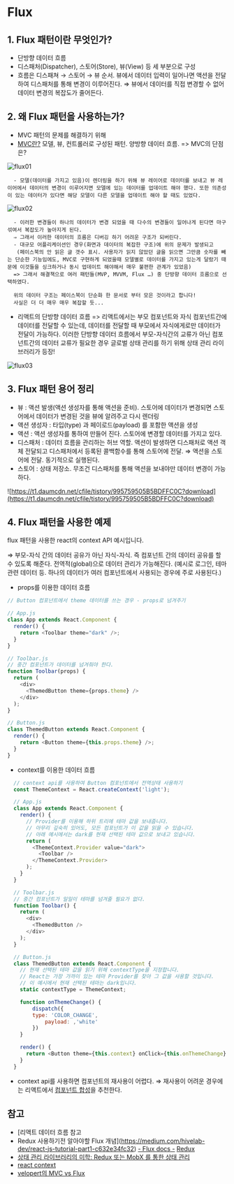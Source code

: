 # Flux

## 1. Flux 패턴이란 무엇인가?

- 단방향 데이터 흐름
- 디스패처(Dispatcher), 스토어(Store), 뷰(View) 등 세 부분으로 구성
- 흐름은 디스패쳐 → 스토어 → 뷰 순서. 뷰에서 데이터 입력이 일어나면 액션을 전달하여 디스패처를 통해 변경이 이루어진다.
  ⇒ 뷰에서 데이터를 직접 변경할 수 없어 데이터 변경의 복잡도가 줄어든다.

## 2. 왜 Flux 패턴을 사용하는가?

- MVC 패턴의 문제를 해결하기 위해
- [MVC란?](https://kwonsye.github.io/study%20note/2019/03/03/mvc-pattern.html) 모델, 뷰, 컨트롤러로 구성된 패턴. 양방향 데이터 흐름.
  => MVC의 단점은?

![flux01](https://user-images.githubusercontent.com/38618187/91383147-652d5780-e866-11ea-890b-7a560f4250dd.png)

      - 모델(데이터를 가지고 있음)이 렌더링을 하기 위해 뷰 레이어로 데이터를 보내고 뷰 레이어에서 데이터의 변경이 이루어지면 모델에 있는 데이터를 업데이트 해야 했다. 또한 의존성이 있는 데이터가 있다면 해당 모델이 다른 모델을 업데이트 해야 할 때도 있었다.

![flux02](https://user-images.githubusercontent.com/38618187/91383196-7f673580-e866-11ea-91e0-fd2c94e297ef.png)

      - 이러한 변경들이 하나의 데이터가 변경 되었을 때 다수의 변경들이 일어나게 된다면 마구 섞여서 복잡도가 높아지게 된다.
      ⇒ 그래서 이러한 데이터의 흐름은 디버깅 하기 어려운 구조가 되버린다.
      - 대규모 어플리케이션인 경우(화면과 데이터의 복잡한 구조)에 위의 문제가 발생되고
       (페이스북의 안 읽은 글 갯수 표시. 사용자가 읽지 않았던 글을 읽으면 그만큼 숫자를 빼는 단순한 기능임에도, MVC로 구현하게 되었을때 모델별로 데이터를 가지고 있는게 달랐기 때문에 이것들을 싱크하거나 동시 업데이트 해야해서 매우 불편한 관계가 있었음)
      => 그래서 해결책으로 여러 패턴들(MVP, MVVM, Flux …) 중 단방향 데이터 흐름으로 선택하였다.

      위의 데이터 구조는 페이스북이 단순화 한 문서로 부터 모은 것이라고 합니다!
      사실은 더 더 매우 매우 복잡할 듯...

- 리액트의 단방향 데이터 흐름
  => 리액트에서는 부모 컴포넌트와 자식 컴포넌트간에 데이터를 전달할 수 있는데, 데이터를 전달할 때 부모에서 자식에게로만 데이터가 전달이 가능하다.
  이러한 단방향 데이터 흐름에서 부모-자식간의 교류가 아닌 컴포넌트간의 데이터 교류가 필요한 경우 글로벌 상태 관리를 하기 위해 상태 관리 라이브러리가 등장!

![flux03](https://user-images.githubusercontent.com/38618187/91383245-a0c82180-e866-11ea-98d8-81db7db61dad.png)

## 3. Flux 패턴 용어 정리

- 뷰 : 액션 발생(액션 생성자를 통해 액션을 준비). 스토어에 데이터가 변경되면 스토어에서 데이터가 변경된 것을 뷰에 알려주고 다시 렌더링
- 액션 생성자 : 타입(type) 과 페이로드(payload) 를 포함한 액션을 생성
- 액션 : 액션 생성자를 통하여 만들어 진다. 스토어에 변경할 데이터를 가지고 있다.
- 디스패처 : 데이터 흐름을 관리하는 허브 역할. 액션이 발생하면 디스패처로 액션 객체 전달되고 디스패처에서 등록된 콜백함수를 통해 스토어에 전달. ⇒ 액션을 스토어에 전달. 동기적으로 실행된다.
- 스토어 : 상태 저장소. 무조건 디스패처를 통해 액션을 보내야만 데이터 변경이 가능하다.

![https://t1.daumcdn.net/cfile/tistory/995759505B5BDFFC0C?download](https://t1.daumcdn.net/cfile/tistory/995759505B5BDFFC0C?download)

## 4. Flux 패턴을 사용한 예제

flux 패턴을 사용한 react의 context API 예시입니다.

⇒ 부모-자식 간의 데이터 공유가 아닌 자식-자식. 즉 컴포넌트 간의 데이터 공유를 할 수 있도록 해준다.
전역적(global)으로 데이터 관리가 가능해진다. (예시로 로그인, 테마 관련 데이터 등. 하나의 데이터가 여러 컴포넌트에서 사용되는 경우에 주로 사용된다.)

- props를 이용한 데이터 흐름

```javascript
// Button 컴포넌트에서 theme 데이터를 쓰는 경우 - props로 넘겨주기

// App.js
class App extends React.Component {
  render() {
    return <Toolbar theme="dark" />;
  }
}

// Toolbar.js
// 중간 컴포넌트가 데이터를 넘겨줘야 한다.
function Toolbar(props) {
  return (
    <div>
      <ThemedButton theme={props.theme} />
    </div>
  );
}

// Button.js
class ThemedButton extends React.Component {
  render() {
    return <Button theme={this.props.theme} />;
  }
}
```

- context를 이용한 데이터 흐름

```javascript
  // context api를 사용하여 Button 컴포넌트에서 전역상태 사용하기
  const ThemeContext = React.createContext('light');

  // App.js
  class App extends React.Component {
    render() {
      // Provider를 이용해 하위 트리에 테마 값을 보내줍니다.
      // 아무리 깊숙히 있어도, 모든 컴포넌트가 이 값을 읽을 수 있습니다.
      // 아래 예시에서는 dark를 현재 선택된 테마 값으로 보내고 있습니다.
      return (
        <ThemeContext.Provider value="dark">
          <Toolbar />
        </ThemeContext.Provider>
      );
    }
  }

  // Toolbar.js
  // 중간 컴포넌트가 일일이 테마를 넘겨줄 필요가 없다.
  function Toolbar() {
    return (
      <div>
        <ThemedButton />
      </div>
    );
  }

  // Button.js
  class ThemedButton extends React.Component {
    // 현재 선택된 테마 값을 읽기 위해 contextType을 지정합니다.
    // React는 가장 가까이 있는 테마 Provider를 찾아 그 값을 사용할 것입니다.
    // 이 예시에서 현재 선택된 테마는 dark입니다.
    static contextType = ThemeContext;

    function onThemeChange() {
  		dispatch({
  	    type: 'COLOR_CHANGE',
  			payload: ,'white'
  		})
    }

    render() {
      return <Button theme={this.context} onClick={this.onThemeChange} />;
    }
  }
```

- context api를 사용하면 컴포넌트의 재사용이 어렵다.
  ⇒ 재사용이 어려운 경우에는 리액트에서 [컴포넌트 합성](https://ko.reactjs.org/docs/composition-vs-inheritance.html)을 추천한다.

## 참고

- [리액트 데이터 흐름 참고
- Redux 사용하기전 알아야할 Flux 개념](https://medium.com/hivelab-dev/react-js-tutorial-part1-c632e34fc32)
  [- F](https://lemontia.tistory.com/637)[lux docs -](https://facebook.github.io/flux/docs/in-depth-overview) [Redux](https://blog.naver.com/backsajang420/221368106022)
- [상태 관리 라이브러리의 미학: Redux 또는 MobX 를 통한 상태 관리](https://velog.io/@velopert/redux-or-mobx)
- [react context](https://ko.reactjs.org/docs/context.html#gatsby-focus-wrapper)
- [velopert의 MVC vs Flux](https://www.youtube.com/watch?v=LRUQfJLuPA8)

